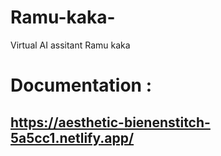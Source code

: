 # Ramu-kaka-
Virtual AI assitant Ramu kaka

# Documentation : 
 ## https://aesthetic-bienenstitch-5a5cc1.netlify.app/
